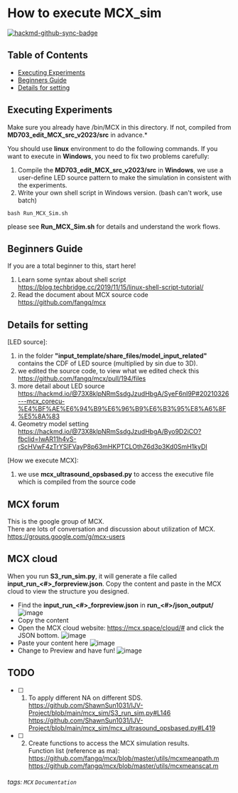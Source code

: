 How to execute MCX_sim
===


[![hackmd-github-sync-badge](https://hackmd.io/ygh1d2wOSeuPGTxB9IZHEQ/badge)](https://hackmd.io/ygh1d2wOSeuPGTxB9IZHEQ)

## Table of Contents
- [Executing Experiments](#Executing-Experiments)
- [Beginners Guide](#Beginners-Guide)
- [Details for setting](#Details-for-setting)

## Executing Experiments

Make sure you already have /bin/MCX in this directory.
If not, compiled from **MD703_edit_MCX_src_v2023/src** in advance.*


You should use **linux** environment to do the following commands.
If you want to execute in **Windows**, you need to fix two problems carefully:
1. Compile the **MD703_edit_MCX_src_v2023/src** in **Windows**, we use a user-define LED source pattern to make the simulation in consistent with the experiments.
2. Write your own shell script in Windows version. (bash can't work, use batch)

```shell=
bash Run_MCX_Sim.sh
```

please see **Run_MCX_Sim.sh** for details and understand the work flows.

## Beginners Guide

If you are a total beginner to this, start here!

1. Learn some syntax about shell script https://blog.techbridge.cc/2019/11/15/linux-shell-script-tutorial/
2. Read the document about MCX source code https://github.com/fangq/mcx

## Details for setting
[LED source]: 
1. in the folder **"input_template/share_files/model_input_related"** contains the CDF of LED source (multiplied by sin due to 3D).
2. we edited the source code, to view what we edited check this https://github.com/fangq/mcx/pull/194/files
3. more detail about LED source https://hackmd.io/@73X8klpNRmSsdgJzudHbgA/SyeF6nI9P#20210326---mcx_corecu-%E4%BF%AE%E6%94%B9%E6%96%B9%E6%B3%95%E8%A6%8F%E5%8A%83
4. Geometry model setting
https://hackmd.io/@73X8klpNRmSsdgJzudHbgA/Byo9D2iCO?fbclid=IwAR11h4vS-rScHVwF4zTrYSlFVayP8p63mHKPTCLOthZ6d3p3Kd0SmH1kyDI

[How we execute MCX]:
1. we use **mcx_ultrasound_opsbased.py** to access the executive file which is compiled from the source code

## MCX forum 
This is the google group of MCX.  
There are lots of conversation and discussion about utilization of MCX.  
https://groups.google.com/g/mcx-users

## MCX cloud 
When you run **S3_run_sim.py**, it will generate a file called **input_run_<#>_forpreview.json**. Copy the content and paste in the MCX cloud to view the structure you designed.

- Find the **input_run_<#>_forpreview.json** in **run_<#>/json_output/**
![image](https://hackmd.io/_uploads/SJnRGw2ST.png)
- Copy the content
- Open the MCX cloud website: https://mcx.space/cloud/# and click the JSON bottom. ![image](https://hackmd.io/_uploads/rJWomDnB6.png)
- Paste your content here ![image](https://hackmd.io/_uploads/BydGNDhHT.png)
- Change to Preview and have fun! ![image](https://hackmd.io/_uploads/rytjVP2rT.png)



## TODO
- [ ] 1. To apply different NA on different SDS.  
https://github.com/ShawnSun1031/IJV-Project/blob/main/mcx_sim/S3_run_sim.py#L146  
https://github.com/ShawnSun1031/IJV-Project/blob/main/mcx_sim/mcx_ultrasound_opsbased.py#L419
- [ ] 2. Create functions to access the MCX simulation results.  
Function list (reference as ma):  
https://github.com/fangq/mcx/blob/master/utils/mcxmeanpath.m  
https://github.com/fangq/mcx/blob/master/utils/mcxmeanscat.m



###### tags: `MCX` `Documentation`
